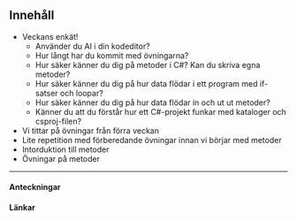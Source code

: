 ## Innehåll

* Veckans enkät!
    * Använder du AI i din kodeditor?
    * Hur långt har du kommit med övningarna?
    * Hur säker känner du dig på metoder i C#? Kan du skriva egna metoder?
    * Hur säker känner du dig på hur data flödar i ett program med if-satser och loopar?
    * Hur säker känner du dig på hur data flödar in och ut ut metoder?
    * Känner du att du förstår hur ett C#-projekt funkar med kataloger och csproj-filen?
* Vi tittar på övningar från förra veckan
* Lite repetition med förberedande övningar innan vi börjar med metoder
* Intorduktion till metoder
* Övningar på metoder

---

#### Anteckningar

#### Länkar
